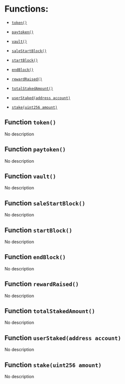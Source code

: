 # Functions:

- [`token()`](#IStake1-token--)

- [`paytoken()`](#IStake1-paytoken--)

- [`vault()`](#IStake1-vault--)

- [`saleStartBlock()`](#IStake1-saleStartBlock--)

- [`startBlock()`](#IStake1-startBlock--)

- [`endBlock()`](#IStake1-endBlock--)

- [`rewardRaised()`](#IStake1-rewardRaised--)

- [`totalStakedAmount()`](#IStake1-totalStakedAmount--)

- [`userStaked(address account)`](#IStake1-userStaked-address-)

- [`stake(uint256 amount)`](#IStake1-stake-uint256-)

## Function `token() `

No description

## Function `paytoken() `

No description

## Function `vault() `

No description

## Function `saleStartBlock() `

No description

## Function `startBlock() `

No description

## Function `endBlock() `

No description

## Function `rewardRaised() `

No description

## Function `totalStakedAmount() `

No description

## Function `userStaked(address account) `

No description

## Function `stake(uint256 amount) `

No description

